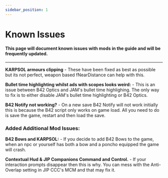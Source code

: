 ```yaml
---
sidebar_position: 1
---
```


# Known Issues

#### This page will document known issues with mods in the guide and will be frequently updated.

---

**KARPSOL armours clipping** - These have been fixed as best as possible but its not perfect, weapon based fNearDistance can help with this.

**Bullet time highlighting whilst ads with scopes looks weird:** - This is an issue between B42 Optics and JAM's bullet time highlighing. The only way to fix is to either disable JAM's bullet time highlighting or B42 Optics.

**B42 Notify not working?** - On a new save B42 Notify will not work initially this is because the B42 script only works on game load. All you need to do is save the game, restart and then load the save. 

### Added Additional Mod Issues:

**B42 Bows and KARPSOL:** - If you decide to add B42 Bows to the game, when an npc or yourself has both a bow and a poncho equipped the game will crash. 

**Contextual Hud & JIP Companions Command and Control.** - If your interaction prompts disappear then this is why. You can mess with the Anti-Overlap setting in JIP CCC's MCM and that may fix it.